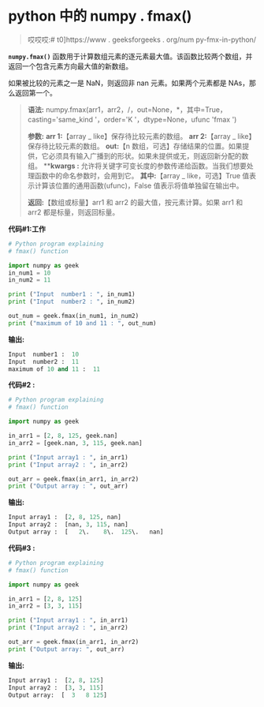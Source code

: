 # python 中的 numpy . fmax()

> 哎哎哎:# t0]https://www . geeksforgeeks . org/num py-fmx-in-python/

**`numpy.fmax()`** 函数用于计算数组元素的逐元素最大值。该函数比较两个数组，并返回一个包含元素方向最大值的新数组。

如果被比较的元素之一是 NaN，则返回非 nan 元素。如果两个元素都是 NAs，那么返回第一个。

> **语法:** numpy.fmax(arr1，arr2，/，out=None，*，其中=True，casting='same_kind '，order='K '，dtype=None，ufunc 'fmax ')
> 
> **参数:**
> **arr 1:**【array _ like】保存待比较元素的数组。
> **arr 2:**【array _ like】保存待比较元素的数组。
> **out:**【n 数组，可选】存储结果的位置。如果提供，它必须具有输入广播到的形状。如果未提供或无，则返回新分配的数组。
> ****kwargs :** 允许将关键字可变长度的参数传递给函数。当我们想要处理函数中的命名参数时，会用到它。
> **其中:**【array _ like，可选】True 值表示计算该位置的通用函数(ufunc)，False 值表示将值单独留在输出中。
> 
> **返回:**【数组或标量】arr1 和 arr2 的最大值，按元素计算。如果 arr1 和 arr2 都是标量，则返回标量。

**代码#1:工作**

```py
# Python program explaining
# fmax() function

import numpy as geek
in_num1 = 10
in_num2 = 11

print ("Input  number1 : ", in_num1)
print ("Input  number2 : ", in_num2) 

out_num = geek.fmax(in_num1, in_num2) 
print ("maximum of 10 and 11 : ", out_num) 
```

**输出:**

```py
Input  number1 :  10
Input  number2 :  11
maximum of 10 and 11 :  11

```

**代码#2 :**

```py
# Python program explaining
# fmax() function

import numpy as geek

in_arr1 = [2, 8, 125, geek.nan]
in_arr2 = [geek.nan, 3, 115, geek.nan]

print ("Input array1 : ", in_arr1) 
print ("Input array2 : ", in_arr2)

out_arr = geek.fmax(in_arr1, in_arr2) 
print ("Output array : ", out_arr) 
```

**输出:**

```py
Input array1 :  [2, 8, 125, nan]
Input array2 :  [nan, 3, 115, nan]
Output array :  [   2\.    8\.  125\.   nan]

```

**代码#3 :**

```py
# Python program explaining
# fmax() function

import numpy as geek

in_arr1 = [2, 8, 125]
in_arr2 = [3, 3, 115]

print ("Input array1 : ", in_arr1) 
print ("Input array2 : ", in_arr2)

out_arr = geek.fmax(in_arr1, in_arr2) 
print ("Output array: ", out_arr) 
```

**输出:**

```py
Input array1 :  [2, 8, 125]
Input array2 :  [3, 3, 115]
Output array:  [  3   8 125]

```